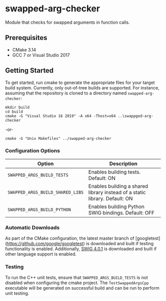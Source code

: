 # swapped-arg-checker

Module that checks for swapped arguments in function calls.

## Prerequisites
* CMake 3.14
* GCC 7 or Visual Studio 2017

## Getting Started
To get started, run cmake to generate the appropriate files for your target
build system. Currently, only out-of-tree builds are supported. For instance,
assuming that the repository is cloned to a directory named
`swapped-arg-checker`:
```
mkdir build
cd build
cmake -G "Visual Studio 16 2019" -A x64 -Thost=x64 ..\swappged-arg-checker
```
-or-
```
cmake -G "Unix Makefiles" ../swapped-arg-checker
```

### Configuration Options
Option | Description
------ | -----------
`SWAPPED_ARGS_BUILD_TESTS` | Enables building tests. Default: ON
`SWAPPED_ARGS_BUILD_SHARED_LIBS` | Enables building a shared library instead of a static library. Default: ON
`SWAPPED_ARGS_BUILD_PYTHON` | Enables building Python SWIG bindings. Default: OFF

### Automatic Downloads
As part of the CMake configuration, the latest master branch of [googletest]
(https://github.com/google/googletest) is downloaded and built if testing
functionality is enabled. Additionally, [SWIG 4.0.1](http://www.swig.org/) is
downloaded and built if other language support is enabled.

### Testing
To run the C++ unit tests, ensure that `SWAPPED_ARGS_BUILD_TESTS` is not
disabled when configuring the cmake project. The `TestSwappedArgsCpp` executable
will be generated on successful build and can be run to perform unit testing.
